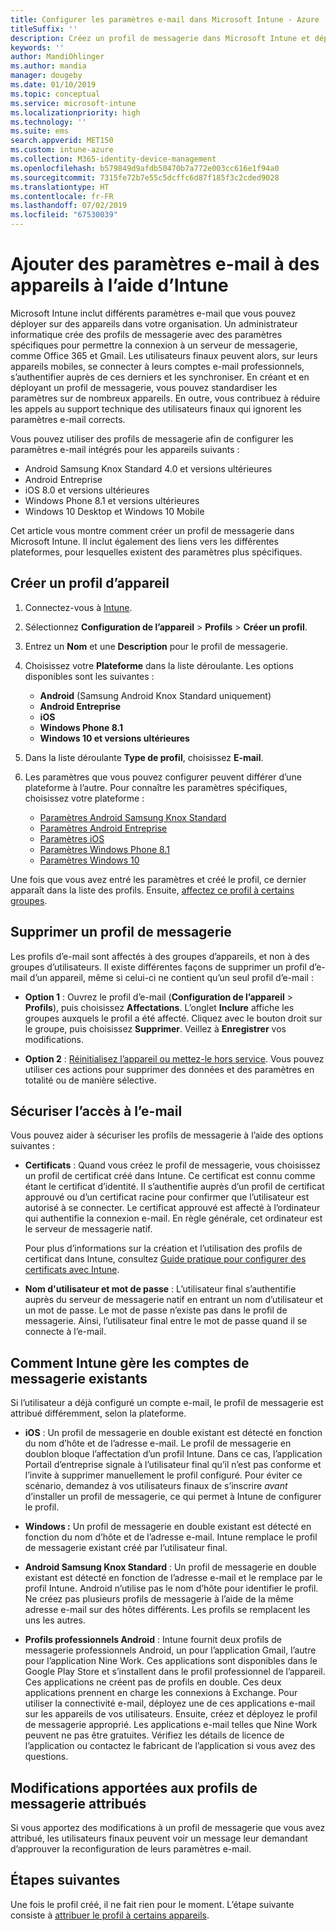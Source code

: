 ```yaml
---
title: Configurer les paramètres e-mail dans Microsoft Intune - Azure | Microsoft Docs
titleSuffix: ''
description: Créez un profil de messagerie dans Microsoft Intune et déployez-le sur des appareils Android Entreprise, iOS et Windows. Utilisez un profil de messagerie pour configurer les paramètres e-mail courants, notamment un serveur de messagerie et une méthode d’authentification pour permettre la connexion à l’e-mail d’entreprise sur les appareils que vous gérez.
keywords: ''
author: MandiOhlinger
ms.author: mandia
manager: dougeby
ms.date: 01/10/2019
ms.topic: conceptual
ms.service: microsoft-intune
ms.localizationpriority: high
ms.technology: ''
ms.suite: ems
search.appverid: MET150
ms.custom: intune-azure
ms.collection: M365-identity-device-management
ms.openlocfilehash: b579849d9afdb50470b7a772e003cc616e1f94a0
ms.sourcegitcommit: 7315fe72b7e55c5dcffc6d87f185f3c2cded9028
ms.translationtype: HT
ms.contentlocale: fr-FR
ms.lasthandoff: 07/02/2019
ms.locfileid: "67530039"
---
```

# <a name="add-email-settings-to-devices-using-intune"></a>Ajouter des paramètres e-mail à des appareils à l’aide d’Intune

Microsoft Intune inclut différents paramètres e-mail que vous pouvez déployer sur des appareils dans votre organisation. Un administrateur informatique crée des profils de messagerie avec des paramètres spécifiques pour permettre la connexion à un serveur de messagerie, comme Office 365 et Gmail. Les utilisateurs finaux peuvent alors, sur leurs appareils mobiles, se connecter à leurs comptes e-mail professionnels, s’authentifier auprès de ces derniers et les synchroniser. En créant et en déployant un profil de messagerie, vous pouvez standardiser les paramètres sur de nombreux appareils. En outre, vous contribuez à réduire les appels au support technique des utilisateurs finaux qui ignorent les paramètres e-mail corrects.

Vous pouvez utiliser des profils de messagerie afin de configurer les paramètres e-mail intégrés pour les appareils suivants :

- Android Samsung Knox Standard 4.0 et versions ultérieures
- Android Entreprise
- iOS 8.0 et versions ultérieures
- Windows Phone 8.1 et versions ultérieures
- Windows 10 Desktop et Windows 10 Mobile

Cet article vous montre comment créer un profil de messagerie dans Microsoft Intune. Il inclut également des liens vers les différentes plateformes, pour lesquelles existent des paramètres plus spécifiques.

## <a name="create-a-device-profile"></a>Créer un profil d’appareil

1. Connectez-vous à [Intune](https://go.microsoft.com/fwlink/?linkid=2090973).
2. Sélectionnez **Configuration de l’appareil** > **Profils** > **Créer un profil**.
3. Entrez un **Nom** et une **Description** pour le profil de messagerie.
4. Choisissez votre **Plateforme** dans la liste déroulante. Les options disponibles sont les suivantes :

    - **Android** (Samsung Android Knox Standard uniquement)
    - **Android Entreprise**
    - **iOS**
    - **Windows Phone 8.1**
    - **Windows 10 et versions ultérieures**

5. Dans la liste déroulante **Type de profil**, choisissez **E-mail**.
6. Les paramètres que vous pouvez configurer peuvent différer d’une plateforme à l’autre. Pour connaître les paramètres spécifiques, choisissez votre plateforme :

    - [Paramètres Android Samsung Knox Standard](email-settings-android.md)
    - [Paramètres Android Entreprise](email-settings-android-enterprise.md)
    - [Paramètres iOS](email-settings-ios.md)
    - [Paramètres Windows Phone 8.1](email-settings-windows-phone-8-1.md)
    - [Paramètres Windows 10](email-settings-windows-10.md)

Une fois que vous avez entré les paramètres et créé le profil, ce dernier apparaît dans la liste des profils. Ensuite, [affectez ce profil à certains groupes](device-profile-assign.md).

## <a name="remove-an-email-profile"></a>Supprimer un profil de messagerie

Les profils d’e-mail sont affectés à des groupes d’appareils, et non à des groupes d’utilisateurs. Il existe différentes façons de supprimer un profil d’e-mail d’un appareil, même si celui-ci ne contient qu’un seul profil d’e-mail :

- **Option 1** : Ouvrez le profil d’e-mail (**Configuration de l’appareil** > **Profils**), puis choisissez **Affectations**. L’onglet **Inclure** affiche les groupes auxquels le profil a été affecté. Cliquez avec le bouton droit sur le groupe, puis choisissez **Supprimer**. Veillez à **Enregistrer** vos modifications.

- **Option 2** : [Réinitialisez l’appareil ou mettez-le hors service](devices-wipe.md). Vous pouvez utiliser ces actions pour supprimer des données et des paramètres en totalité ou de manière sélective.

## <a name="secure-email-access"></a>Sécuriser l’accès à l’e-mail

Vous pouvez aider à sécuriser les profils de messagerie à l’aide des options suivantes :

- **Certificats** : Quand vous créez le profil de messagerie, vous choisissez un profil de certificat créé dans Intune. Ce certificat est connu comme étant le certificat d’identité. Il s’authentifie auprès d’un profil de certificat approuvé ou d’un certificat racine pour confirmer que l’utilisateur est autorisé à se connecter. Le certificat approuvé est affecté à l’ordinateur qui authentifie la connexion e-mail. En règle générale, cet ordinateur est le serveur de messagerie natif.

  Pour plus d’informations sur la création et l’utilisation des profils de certificat dans Intune, consultez [Guide pratique pour configurer des certificats avec Intune](certificates-configure.md).

- **Nom d'utilisateur et mot de passe** : L’utilisateur final s’authentifie auprès du serveur de messagerie natif en entrant un nom d’utilisateur et un mot de passe. Le mot de passe n’existe pas dans le profil de messagerie. Ainsi, l’utilisateur final entre le mot de passe quand il se connecte à l’e-mail.

## <a name="how-intune-handles-existing-email-accounts"></a>Comment Intune gère les comptes de messagerie existants

Si l’utilisateur a déjà configuré un compte e-mail, le profil de messagerie est attribué différemment, selon la plateforme.

- **iOS** : Un profil de messagerie en double existant est détecté en fonction du nom d’hôte et de l’adresse e-mail. Le profil de messagerie en doublon bloque l’affectation d’un profil Intune. Dans ce cas, l’application Portail d’entreprise signale à l’utilisateur final qu’il n’est pas conforme et l’invite à supprimer manuellement le profil configuré. Pour éviter ce scénario, demandez à vos utilisateurs finaux de s’inscrire *avant* d’installer un profil de messagerie, ce qui permet à Intune de configurer le profil.

- **Windows :** Un profil de messagerie en double existant est détecté en fonction du nom d’hôte et de l’adresse e-mail. Intune remplace le profil de messagerie existant créé par l’utilisateur final.

- **Android Samsung Knox Standard** : Un profil de messagerie en double existant est détecté en fonction de l’adresse e-mail et le remplace par le profil Intune. Android n’utilise pas le nom d’hôte pour identifier le profil. Ne créez pas plusieurs profils de messagerie à l’aide de la même adresse e-mail sur des hôtes différents. Les profils se remplacent les uns les autres.

- **Profils professionnels Android** : Intune fournit deux profils de messagerie professionnels Android, un pour l’application Gmail, l’autre pour l’application Nine Work. Ces applications sont disponibles dans le Google Play Store et s’installent dans le profil professionnel de l’appareil. Ces applications ne créent pas de profils en double. Ces deux applications prennent en charge les connexions à Exchange. Pour utiliser la connectivité e-mail, déployez une de ces applications e-mail sur les appareils de vos utilisateurs. Ensuite, créez et déployez le profil de messagerie approprié. Les applications e-mail telles que Nine Work peuvent ne pas être gratuites. Vérifiez les détails de licence de l’application ou contactez le fabricant de l’application si vous avez des questions.

## <a name="changes-to-assigned-email-profiles"></a>Modifications apportées aux profils de messagerie attribués

Si vous apportez des modifications à un profil de messagerie que vous avez attribué, les utilisateurs finaux peuvent voir un message leur demandant d’approuver la reconfiguration de leurs paramètres e-mail.

## <a name="next-steps"></a>Étapes suivantes

Une fois le profil créé, il ne fait rien pour le moment. L’étape suivante consiste à [attribuer le profil à certains appareils](device-profile-assign.md).
